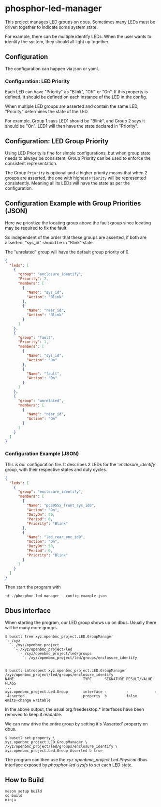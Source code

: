 # phosphor-led-manager

This project manages LED groups on dbus. Sometimes many LEDs must be driven
together to indicate some system state.

For example, there can be multiple identify LEDs. When the user wants to
identify the system, they should all light up together.

## Configuration

The configuration can happen via json or yaml.

### Configuration: LED Priority

Each LED can have "Priority" as "Blink", "Off" or "On". If this property is
defined, it should be defined on each instance of the LED in the config.

When multiple LED groups are asserted and contain the same LED, "Priority"
determines the state of the LED.

For example, Group 1 says LED1 should be "Blink", and Group 2 says it should be
"On". LED1 will then have the state declared in "Priority".

## Configuration: LED Group Priority

Using LED Priority is fine for simple configurations, but when group state needs
to always be consistent, Group Priority can be used to enforce the consistent
representation.

The Group `Priority` is optional and a higher priority means that when 2 groups
are asserted, the one with highest `Priority` will be represented consistently.
Meaning all its LEDs will have the state as per the configuration.

## Configuration Example with Group Priorities (JSON)

Here we prioritize the locating group above the fault group since locating may
be required to fix the fault.

So independent of the order that these groups are asserted, if both are
asserted, "sys_id" should be in "Blink" state.

The "unrelated" group will have the default group priority of 0.

```json
{
  "leds": [
    {
      "group": "enclosure_identify",
      "Priority": 2,
      "members": [
        {
          "Name": "sys_id",
          "Action": "Blink"
        },
        {
          "Name": "rear_id",
          "Action": "Blink"
        }
      ]
    },
    {
      "group": "fault",
      "Priority": 1,
      "members": [
        {
          "Name": "sys_id",
          "Action": "On"
        },
        {
          "Name": "fault",
          "Action": "On"
        }
      ]
    },
    {
      "group": "unrelated",
      "members": [
        {
          "Name": "rear_id",
          "Action": "On"
        }
      ]
    }
  ]
}
```

### Configuration Example (JSON)

This is our configuration file. It describes 2 LEDs for the
'_enclosure_identify_' group, with their respective states and duty cycles.

```json
{
  "leds": [
    {
      "group": "enclosure_identify",
      "members": [
        {
          "Name": "pca955x_front_sys_id0",
          "Action": "On",
          "DutyOn": 50,
          "Period": 0,
          "Priority": "Blink"
        },
        {
          "Name": "led_rear_enc_id0",
          "Action": "On",
          "DutyOn": 50,
          "Period": 0,
          "Priority": "Blink"
        }
      ]
    }
  ]
}
```

Then start the program with

```text
~# ./phosphor-led-manager --config example.json
```

## Dbus interface

When starting the program, our LED group shows up on dbus. Usually there will be
many more groups.

```text
$ busctl tree xyz.openbmc_project.LED.GroupManager
`- /xyz
  `- /xyz/openbmc_project
    `- /xyz/openbmc_project/led
      `- /xyz/openbmc_project/led/groups
        `- /xyz/openbmc_project/led/groups/enclosure_identify


$ busctl introspect xyz.openbmc_project.LED.GroupManager /xyz/openbmc_project/led/groups/enclosure_identify
NAME                                TYPE      SIGNATURE RESULT/VALUE FLAGS
...
xyz.openbmc_project.Led.Group       interface -         -            -
.Asserted                           property  b         false        emits-change writable
```

In the above output, the usual org.freedesktop.\* interfaces have been removed
to keep it readable.

We can now drive the entire group by setting it's 'Asserted' property on dbus.

```text
$ busctl set-property \
xyz.openbmc_project.LED.GroupManager \
/xyz/openbmc_project/led/groups/enclosure_identify \
xyz.openbmc_project.Led.Group Asserted b true
```

The program can then use the _xyz.openbmc_project.Led.Physical_ dbus interface
exposed by _phosphor-led-sysfs_ to set each LED state.

## How to Build

```text
meson setup build
cd build
ninja
```
